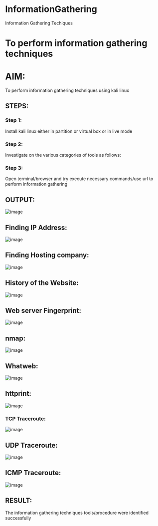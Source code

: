 # InformationGathering
Information Gathering Techiques

# To perform information gathering techniques

# AIM:

To perform information gathering techniques using kali linux 

## STEPS:

### Step 1:

Install kali linux either in partition or virtual box or in live mode

### Step 2:

Investigate on the various categories of tools as follows:

### Step 3:
Open terminal/browser and try execute necessary commands/use url to perform information gathering


## OUTPUT:


![image](https://github.com/Srujana0303/InformationGathering/assets/132996836/4892ad09-c4a2-4987-8c18-857af5e01623)

## Finding IP Address:


![image](https://github.com/Srujana0303/InformationGathering/assets/132996836/8c6ee676-81a4-4d6d-bcf8-e13d30803b8f)

## Finding Hosting company:


![image](https://github.com/Srujana0303/InformationGathering/assets/132996836/aeb0b58f-1a86-41cd-89e2-1d86f97ee863)


## History of the Website:

![image](https://github.com/Srujana0303/InformationGathering/assets/132996836/678a0371-bae3-494c-a053-16ac35ec47d6)


## Web server Fingerprint:

![image](https://github.com/Srujana0303/InformationGathering/assets/132996836/6f4676ed-35cf-4aa8-bc24-36196ca95787)

## nmap:

![image](https://github.com/Srujana0303/InformationGathering/assets/132996836/860f92dd-8a46-46bf-b2d4-5f710133e737)


## Whatweb:

![image](https://github.com/Srujana0303/InformationGathering/assets/132996836/f6919cdf-980a-4555-a8e3-6cc73cb95911)


## httprint:


![image](https://github.com/Srujana0303/InformationGathering/assets/132996836/88adb3e1-5fdb-4363-9cc2-ae50ca7e88f2)





### TCP Traceroute:


![image](https://github.com/Srujana0303/InformationGathering/assets/132996836/7a992417-6140-45c9-ac87-f302b5750dc5)




## UDP Traceroute:



![image](https://github.com/Srujana0303/InformationGathering/assets/132996836/9fcec69f-6128-4006-a4f3-1b5ed25679dc)



## ICMP Traceroute:



![image](https://github.com/Srujana0303/InformationGathering/assets/132996836/8d21ee6f-11e0-4acf-b570-8deb552cadcb)



## RESULT:


The information gathering techniques tools/procedure were  identified successfully
